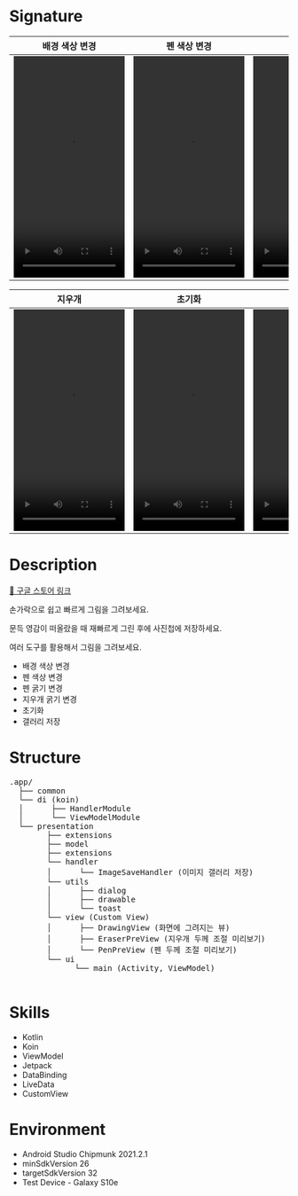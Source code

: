 # Signature

|  배경 색상 변경 | 펜 색상 변경 | 펜 굵기 |
|:----------:|:----------:|:----------:|
| <video src="https://user-images.githubusercontent.com/43190509/194696716-9aad7146-2ea4-438f-a1df-c3abcb468518.mp4" width="200" height="400" /> | <video src="https://user-images.githubusercontent.com/43190509/194696790-907b5ba7-d5ca-441f-ac28-31082eb75db0.mp4" width="200" height="400"/> | <video src="https://user-images.githubusercontent.com/43190509/194696797-4c254abd-4394-4582-bc24-fd909b6e6f7a.mp4" width="200" height="400" /> |

| 지우개 | 초기화 | 저장 |
|:----------:|:----------:|:----------:|
| <video src="https://user-images.githubusercontent.com/43190509/194696804-35654224-9de6-4e36-a652-b0674ef6cff9.mp4" width="200" height="400"/> | <video src="https://user-images.githubusercontent.com/43190509/194696813-8beaa2c1-63b5-47dc-b766-01de2f2d2008.mp4" width="200" height="400" /> | <video src="https://user-images.githubusercontent.com/43190509/194696816-98f4c7a4-9fc0-40a7-beff-ba07c8355617.mp4" width="200" height="400"/> |


# Description

[🔗 구글 스토어 링크](https://play.google.com/store/apps/details?id=com.twaun95.signature)

손가락으로 쉽고 빠르게 그림을 그려보세요.

문득 영감이 떠올랐을 때 재빠르게 그린 후에 사진첩에 저장하세요.

여러 도구를 활용해서 그림을 그려보세요.
- 배경 색상 변경
- 펜 색상 변경
- 펜 굵기 변경
- 지우개 굵기 변경
- 초기화
- 갤러리 저장

# Structure

<pre>
.app/
  &boxvr;&boxh;&boxh; common
  &boxur;&boxh;&boxh; di (koin)
  &boxv;      &boxvr;&boxh;&boxh; HandlerModule
  &boxv;      &boxur;&boxh;&boxh; ViewModelModule
  &boxur;&boxh;&boxh; presentation
        &boxvr;&boxh;&boxh; extensions
        &boxvr;&boxh;&boxh; model
        &boxvr;&boxh;&boxh; extensions
        &boxur;&boxh;&boxh; handler
        &boxv;      &boxur;&boxh;&boxh; ImageSaveHandler (이미지 갤러리 저장)
        &boxur;&boxh;&boxh; utils
        &boxv;      &boxvr;&boxh;&boxh; dialog
        &boxv;      &boxvr;&boxh;&boxh; drawable
        &boxv;      &boxur;&boxh;&boxh; toast
        &boxur;&boxh;&boxh; view (Custom View)
        &boxv;      &boxvr;&boxh;&boxh; DrawingView (화면에 그려지는 뷰)
        &boxv;      &boxvr;&boxh;&boxh; EraserPreView (지우개 두께 조절 미리보기)
        &boxv;      &boxur;&boxh;&boxh; PenPreView (펜 두께 조절 미리보기)
        &boxur;&boxh;&boxh; ui
              &boxur;&boxh;&boxh; main (Activity, ViewModel)
  
</pre>


# Skills
- Kotlin
- Koin
- ViewModel
- Jetpack
- DataBinding
- LiveData
- CustomView

# Environment
- Android Studio Chipmunk 2021.2.1
- minSdkVersion 26
- targetSdkVersion 32
- Test Device - Galaxy S10e





